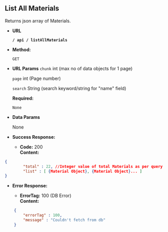 **List All Materials**
----
  Returns json array of Materials.

* **URL**

  **`/ api / listAllMaterials`**

* **Method:**

  `GET`
  
*  **URL Params**
	`chunk` int (max no of data objects for 1 page)
	
	`page` int (Page number)

	`search` String (search keyword/string for "name" field)

   **Required:**
 
   `None`

* **Data Params**

  None

* **Success Response:**

  * **Code:** 200 <br />
    **Content:**
```json
{
		"total" : 22, //Integer value of total Materials as per query
		"list" : [ {Material Object}, {Material Object}... ]
}
```
 
* **Error Response:**

  * **ErrorTag:** 100 (DB Error) <br />
    **Content:** 
```json
	{
		"errorTag" : 100,
		"message" : "Couldn't fetch from db"
	}
```
